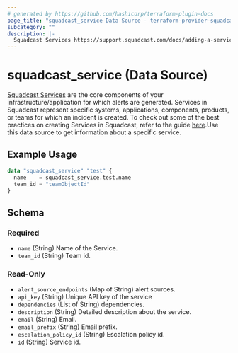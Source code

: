 ```yaml
---
# generated by https://github.com/hashicorp/terraform-plugin-docs
page_title: "squadcast_service Data Source - terraform-provider-squadcast"
subcategory: ""
description: |-
  Squadcast Services https://support.squadcast.com/docs/adding-a-service-1 are the core components of your infrastructure/application for which alerts are generated. Services in Squadcast represent specific systems, applications, components, products, or teams for which an incident is created. To check out some of the best practices on creating Services in Squadcast, refer to the guide here https://www.squadcast.com/blog/how-to-configure-services-in-squadcast-best-practices-to-reduce-mttr.Use this data source to get information about a specific service.
---
```


# squadcast_service (Data Source)

[Squadcast Services](https://support.squadcast.com/docs/adding-a-service-1) are the core components of your infrastructure/application for which alerts are generated. Services in Squadcast represent specific systems, applications, components, products, or teams for which an incident is created. To check out some of the best practices on creating Services in Squadcast, refer to the guide [here](https://www.squadcast.com/blog/how-to-configure-services-in-squadcast-best-practices-to-reduce-mttr).Use this data source to get information about a specific service.

## Example Usage

```terraform
data "squadcast_service" "test" {
  name    = squadcast_service.test.name
  team_id = "teamObjectId"
}
```

<!-- schema generated by tfplugindocs -->
## Schema

### Required

- `name` (String) Name of the Service.
- `team_id` (String) Team id.

### Read-Only

- `alert_source_endpoints` (Map of String) alert sources.
- `api_key` (String) Unique API key of the service
- `dependencies` (List of String) dependencies.
- `description` (String) Detailed description about the service.
- `email` (String) Email.
- `email_prefix` (String) Email prefix.
- `escalation_policy_id` (String) Escalation policy id.
- `id` (String) Service id.


